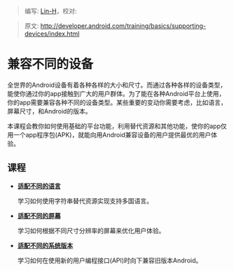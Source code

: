 > 编写: [Lin-H](http://github.com/Lin-H)，校对:

> 原文: <http://developer.android.com/training/basics/supporting-devices/index.html>

# 兼容不同的设备

全世界的Android设备有着各种各样的大小和尺寸。而通过各种各样的设备类型，能使你通过你的app接触到广大的用户群体。为了能在各种Android平台上使用，你的app需要兼容各种不同的设备类型。某些重要的变动你需要考虑，比如语言，屏幕尺寸，和Android的版本。

本课程会教你如何使用基础的平台功能，利用替代资源和其他功能，使你的app仅用一个app程序包(APK)，就能向用Android兼容设备的用户提供最优的用户体验。

## 课程

* [**适配不同的语言**](languages.html)

  学习如何使用字符串替代资源实现支持多国语言。

* [**适配不同的屏幕**](screens.html)

  学习如何根据不同尺寸分辨率的屏幕来优化用户体验。

* [**适配不同的系统版本**](platforms.html)

  学习如何在使用新的用户编程接口(API)时向下兼容旧版本Android。
